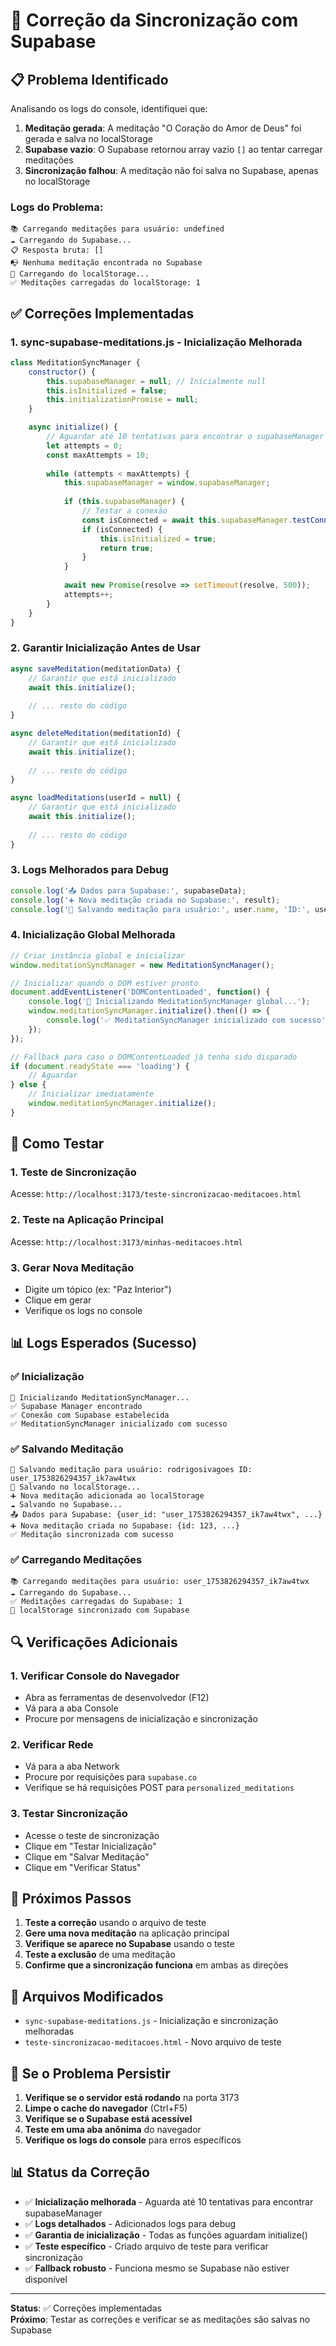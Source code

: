 # 🔧 Correção da Sincronização com Supabase

## 📋 Problema Identificado

Analisando os logs do console, identifiquei que:

1. **Meditação gerada**: A meditação "O Coração do Amor de Deus" foi gerada e salva no localStorage
2. **Supabase vazio**: O Supabase retornou array vazio `[]` ao tentar carregar meditações
3. **Sincronização falhou**: A meditação não foi salva no Supabase, apenas no localStorage

### Logs do Problema:
```
📚 Carregando meditações para usuário: undefined
☁️ Carregando do Supabase...
📋 Resposta bruta: []
📭 Nenhuma meditação encontrada no Supabase
📱 Carregando do localStorage...
✅ Meditações carregadas do localStorage: 1
```

## ✅ Correções Implementadas

### 1. **sync-supabase-meditations.js** - Inicialização Melhorada

```javascript
class MeditationSyncManager {
    constructor() {
        this.supabaseManager = null; // Inicialmente null
        this.isInitialized = false;
        this.initializationPromise = null;
    }

    async initialize() {
        // Aguardar até 10 tentativas para encontrar o supabaseManager
        let attempts = 0;
        const maxAttempts = 10;
        
        while (attempts < maxAttempts) {
            this.supabaseManager = window.supabaseManager;
            
            if (this.supabaseManager) {
                // Testar a conexão
                const isConnected = await this.supabaseManager.testConnection();
                if (isConnected) {
                    this.isInitialized = true;
                    return true;
                }
            }
            
            await new Promise(resolve => setTimeout(resolve, 500));
            attempts++;
        }
    }
}
```

### 2. **Garantir Inicialização Antes de Usar**

```javascript
async saveMeditation(meditationData) {
    // Garantir que está inicializado
    await this.initialize();
    
    // ... resto do código
}

async deleteMeditation(meditationId) {
    // Garantir que está inicializado
    await this.initialize();
    
    // ... resto do código
}

async loadMeditations(userId = null) {
    // Garantir que está inicializado
    await this.initialize();
    
    // ... resto do código
}
```

### 3. **Logs Melhorados para Debug**

```javascript
console.log('📤 Dados para Supabase:', supabaseData);
console.log('➕ Nova meditação criada no Supabase:', result);
console.log('💾 Salvando meditação para usuário:', user.name, 'ID:', user.id);
```

### 4. **Inicialização Global Melhorada**

```javascript
// Criar instância global e inicializar
window.meditationSyncManager = new MeditationSyncManager();

// Inicializar quando o DOM estiver pronto
document.addEventListener('DOMContentLoaded', function() {
    console.log('🚀 Inicializando MeditationSyncManager global...');
    window.meditationSyncManager.initialize().then(() => {
        console.log('✅ MeditationSyncManager inicializado com sucesso');
    });
});

// Fallback para caso o DOMContentLoaded já tenha sido disparado
if (document.readyState === 'loading') {
    // Aguardar
} else {
    // Inicializar imediatamente
    window.meditationSyncManager.initialize();
}
```

## 🧪 Como Testar

### 1. **Teste de Sincronização**
Acesse: `http://localhost:3173/teste-sincronizacao-meditacoes.html`

### 2. **Teste na Aplicação Principal**
Acesse: `http://localhost:3173/minhas-meditacoes.html`

### 3. **Gerar Nova Meditação**
- Digite um tópico (ex: "Paz Interior")
- Clique em gerar
- Verifique os logs no console

## 📊 Logs Esperados (Sucesso)

### ✅ Inicialização
```
🔄 Inicializando MeditationSyncManager...
✅ Supabase Manager encontrado
✅ Conexão com Supabase estabelecida
✅ MeditationSyncManager inicializado com sucesso
```

### ✅ Salvando Meditação
```
💾 Salvando meditação para usuário: rodrigosivagoes ID: user_1753826294357_ik7aw4twx
📱 Salvando no localStorage...
➕ Nova meditação adicionada ao localStorage
☁️ Salvando no Supabase...
📤 Dados para Supabase: {user_id: "user_1753826294357_ik7aw4twx", ...}
➕ Nova meditação criada no Supabase: {id: 123, ...}
✅ Meditação sincronizada com sucesso
```

### ✅ Carregando Meditações
```
📚 Carregando meditações para usuário: user_1753826294357_ik7aw4twx
☁️ Carregando do Supabase...
✅ Meditações carregadas do Supabase: 1
🔄 localStorage sincronizado com Supabase
```

## 🔍 Verificações Adicionais

### 1. **Verificar Console do Navegador**
- Abra as ferramentas de desenvolvedor (F12)
- Vá para a aba Console
- Procure por mensagens de inicialização e sincronização

### 2. **Verificar Rede**
- Vá para a aba Network
- Procure por requisições para `supabase.co`
- Verifique se há requisições POST para `personalized_meditations`

### 3. **Testar Sincronização**
- Acesse o teste de sincronização
- Clique em "Testar Inicialização"
- Clique em "Salvar Meditação"
- Clique em "Verificar Status"

## 🚀 Próximos Passos

1. **Teste a correção** usando o arquivo de teste
2. **Gere uma nova meditação** na aplicação principal
3. **Verifique se aparece no Supabase** usando o teste
4. **Teste a exclusão** de uma meditação
5. **Confirme que a sincronização funciona** em ambas as direções

## 📝 Arquivos Modificados

- `sync-supabase-meditations.js` - Inicialização e sincronização melhoradas
- `teste-sincronizacao-meditacoes.html` - Novo arquivo de teste

## 🔧 Se o Problema Persistir

1. **Verifique se o servidor está rodando** na porta 3173
2. **Limpe o cache do navegador** (Ctrl+F5)
3. **Verifique se o Supabase está acessível**
4. **Teste em uma aba anônima** do navegador
5. **Verifique os logs do console** para erros específicos

## 📊 Status da Correção

- ✅ **Inicialização melhorada** - Aguarda até 10 tentativas para encontrar supabaseManager
- ✅ **Logs detalhados** - Adicionados logs para debug
- ✅ **Garantia de inicialização** - Todas as funções aguardam initialize()
- ✅ **Teste específico** - Criado arquivo de teste para verificar sincronização
- ✅ **Fallback robusto** - Funciona mesmo se Supabase não estiver disponível

---

**Status**: ✅ Correções implementadas  
**Próximo**: Testar as correções e verificar se as meditações são salvas no Supabase 